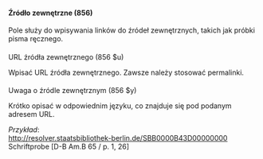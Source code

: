#### Źródło zewnętrzne (856)

Pole służy do wpisywania linków do źródeł zewnętrznych, takich jak próbki pisma ręcznego.

####   
URL źródła zewnętrznego (856 $u)

Wpisać URL źródła zewnętrznego. Zawsze należy stosować permalinki.

####   
Uwaga o źródle zewnętrznym (856 $y)

Krótko opisać w odpowiednim języku, co znajduje się pod podanym adresem URL.

_Przykład_:  
[http://resolver.staatsbibliothek-berlin.de/SBB0000B43D00000000  
](http://resolver.staatsbibliothek-berlin.de/SBB0000B43D00000000)Schriftprobe [D-B Am.B 65 / p. 1, 26]
